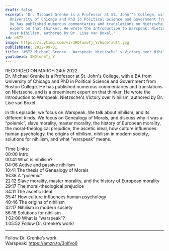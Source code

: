 ```yaml
---
draft: false
excerpt: 'Dr. Michael Grenke is a Professor at St. John''s College, with a BA from
  University of Chicago and PhD in Political Science and Government from Boston College.
  He has published numerous commentaries and translations on Nietzsche, and is a preeminent
  expert on that thinker. He wrote the Introduction to Warspeak: Nietzsche''s Victory
  over Nihilism, authored by Dr. Lise van Boxel.'
id: e672
image: https://i.ytimg.com/vi/3HQfunwTj_Y/hqdefault.jpg
publishDate: 2022-09-01
title: '#672 Michael Grenke - Warspeak: Nietzsche''s Victory over Nihilism'
youtubeid: 3HQfunwTj_Y
---
```

RECORDED ON MARCH 24th 2022.  
Dr. Michael Grenke is a Professor at St. John's College, with a BA from University of Chicago and PhD in Political Science and Government from Boston College. He has published numerous commentaries and translations on Nietzsche, and is a preeminent expert on that thinker. He wrote the Introduction to Warspeak: Nietzsche's Victory over Nihilism, authored by Dr. Lise van Boxel.

In this episode, we focus on Warspeak. We talk about nihilism, and its different kinds. We focus on Genealogy of Morals, and discuss why it was a “polemic”, slave morality, master morality, the history of European morality, the moral-theological prejudice, the ascetic ideal, how culture influences human psychology, the origins of nihilism, nihilism in modern society, solutions for nihilism, and what “warspeak” means.

Time Links:  
00:00 Intro  
00:41  What is nihilism?  
04:06  Active and passive nihilism  
10:41  The thesis of Genealogy of Morals  
16:38  A “polemic”  
22:12  Slave morality, master morality, and the history of European morality  
29:17  The moral-theological prejudice  
34:11  The ascetic ideal  
35:41  How culture influences human psychology  
40:46  The origins of nihilism  
42:17  Nihilism in modern society  
56:16  Solutions for nihilism  
1:02:00  What is “warspeak”?  
1:05:52  Follow Dr. Grenke’s work!

---

Follow Dr. Grenke’s work:  
Warspeak: https://amzn.to/3nlfvo6

